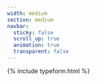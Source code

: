 ```yaml
---
width: medium
section: medium
navbar:
  sticky: false
  scroll_up: true
  animation: true
  transparent: false
---
```


{% include typeform.html %}
